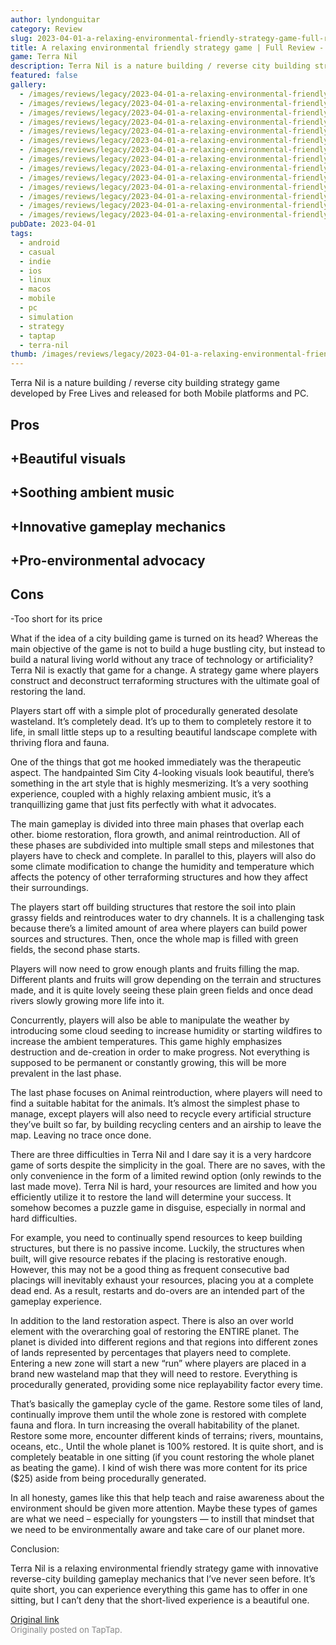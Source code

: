 ```yaml
---
author: lyndonguitar
category: Review
slug: 2023-04-01-a-relaxing-environmental-friendly-strategy-game-full-review-terra-nil
title: A relaxing environmental friendly strategy game | Full Review - Terra Nil
game: Terra Nil
description: Terra Nil is a nature building / reverse city building strategy game developed by Free Lives and released for both Mobile platforms and PC.
featured: false
gallery:
  - /images/reviews/legacy/2023-04-01-a-relaxing-environmental-friendly-strategy-game--full-review---terra-nil-0.avif
  - /images/reviews/legacy/2023-04-01-a-relaxing-environmental-friendly-strategy-game--full-review---terra-nil-1.avif
  - /images/reviews/legacy/2023-04-01-a-relaxing-environmental-friendly-strategy-game--full-review---terra-nil-2.avif
  - /images/reviews/legacy/2023-04-01-a-relaxing-environmental-friendly-strategy-game--full-review---terra-nil-3.avif
  - /images/reviews/legacy/2023-04-01-a-relaxing-environmental-friendly-strategy-game--full-review---terra-nil-4.avif
  - /images/reviews/legacy/2023-04-01-a-relaxing-environmental-friendly-strategy-game--full-review---terra-nil-5.avif
  - /images/reviews/legacy/2023-04-01-a-relaxing-environmental-friendly-strategy-game--full-review---terra-nil-6.avif
  - /images/reviews/legacy/2023-04-01-a-relaxing-environmental-friendly-strategy-game--full-review---terra-nil-7.avif
  - /images/reviews/legacy/2023-04-01-a-relaxing-environmental-friendly-strategy-game--full-review---terra-nil-8.avif
  - /images/reviews/legacy/2023-04-01-a-relaxing-environmental-friendly-strategy-game--full-review---terra-nil-9.avif
  - /images/reviews/legacy/2023-04-01-a-relaxing-environmental-friendly-strategy-game--full-review---terra-nil-10.avif
  - /images/reviews/legacy/2023-04-01-a-relaxing-environmental-friendly-strategy-game--full-review---terra-nil-11.avif
  - /images/reviews/legacy/2023-04-01-a-relaxing-environmental-friendly-strategy-game--full-review---terra-nil-12.avif
  - /images/reviews/legacy/2023-04-01-a-relaxing-environmental-friendly-strategy-game--full-review---terra-nil-13.avif
pubDate: 2023-04-01
tags:
  - android
  - casual
  - indie
  - ios
  - linux
  - macos
  - mobile
  - pc
  - simulation
  - strategy
  - taptap
  - terra-nil
thumb: /images/reviews/legacy/2023-04-01-a-relaxing-environmental-friendly-strategy-game--full-review---terra-nil-0.avif
---
```


Terra Nil is a nature building / reverse city building strategy game developed by Free Lives and released for both Mobile platforms and PC.




## Pros



## +Beautiful visuals


## +Soothing ambient music


## +Innovative gameplay mechanics


## +Pro-environmental advocacy




## Cons


-Too short for its price

What if the idea of a city building game is turned on its head? Whereas the main objective of the game is not to build a huge bustling city, but instead to build a natural living world without any trace of technology or artificiality? Terra Nil is exactly that game for a change. A strategy game where players construct and deconstruct terraforming structures with the ultimate goal of restoring the land.

Players start off with a simple plot of procedurally generated desolate wasteland. It’s completely dead. It’s up to them to completely restore it to life, in small little steps up to a resulting beautiful landscape complete with thriving flora and fauna.

One of the things that got me hooked immediately was the therapeutic aspect. The handpainted Sim City 4-looking visuals look beautiful, there’s something in the art style that is highly mesmerizing. It’s a very soothing experience, coupled with a highly relaxing ambient music, it’s a tranquillizing game that just fits perfectly with what it advocates.

The main gameplay is divided into three main phases that overlap each other. biome restoration, flora growth, and animal reintroduction. All of these phases are subdivided into multiple small steps and milestones that players have to check and complete. In parallel to this, players will also do some climate modification to change the humidity and temperature which affects the potency of other terraforming structures and how they affect their surroundings.

The players start off building structures that restore the soil into plain grassy fields and reintroduces water to dry channels. It is a challenging task because there’s a limited amount of area where players can build power sources and structures. Then, once the whole map is filled with green fields, the second phase starts.

Players will now need to grow enough plants and fruits filling the map. Different plants and fruits will grow depending on the terrain and structures made, and it is quite lovely seeing these plain green fields and once dead rivers slowly growing more life into it.

Concurrently, players will also be able to manipulate the weather by introducing some cloud seeding to increase humidity or starting wildfires to increase the ambient temperatures. This game highly emphasizes destruction and de-creation in order to make progress. Not everything is supposed to be permanent or constantly growing, this will be more prevalent in the last phase.

The last phase focuses on Animal reintroduction, where players will need to find a suitable habitat for the animals. It’s almost the simplest phase to manage, except players will also need to recycle every artificial structure they’ve built so far, by building recycling centers and an airship to leave the map. Leaving no trace once done.

There are three difficulties in Terra Nil and I dare say it is a very hardcore game of sorts despite the simplicity in the goal. There are no saves, with the only convenience in the form of a limited rewind option (only rewinds to the last made move). Terra Nil is hard, your resources are limited and how you efficiently utilize it to restore the land will determine your success. It somehow becomes a puzzle game in disguise, especially in normal and hard difficulties.

For example, you need to continually spend resources to keep building structures, but there is no passive income. Luckily, the structures when built, will give resource rebates if the placing is restorative enough. However, this may not be a good thing as frequent consecutive bad placings will inevitably exhaust your resources, placing you at a complete dead end. As a result, restarts and do-overs are an intended part of the gameplay experience.

In addition to the land restoration aspect. There is also an over world element with the overarching goal of restoring the ENTIRE planet. The planet is divided into different regions and that regions into different zones of lands represented by percentages that players need to complete. Entering a new zone will start a new “run” where players are placed in a brand new wasteland map that they will need to restore. Everything is procedurally generated, providing some nice replayability factor every time.

That’s basically the gameplay cycle of the game. Restore some tiles of land, continually improve them until the whole zone is restored with complete fauna and flora. In turn increasing the overall habitability of the planet. Restore some more, encounter different kinds of terrains; rivers, mountains, oceans, etc., Until the whole planet is 100% restored. It is quite short, and is completely beatable in one sitting (if you count restoring the whole planet as beating the game). I kind of wish there was more content for its price ($25) aside from being procedurally generated.

In all honesty, games like this that help teach and raise awareness about the environment should be given more attention. Maybe these types of games are what we need – especially for youngsters — to instill that mindset that we need to be environmentally aware and take care of our planet more.

Conclusion:

Terra Nil is a relaxing environmental friendly strategy game with innovative reverse-city building gameplay mechanics that I’ve never seen before. It’s quite short, you can experience everything this game has to offer in one sitting, but I can’t deny that the short-lived experience is a beautiful one.

[Original link](https://www.taptap.io/post/4965987)<br><span style="font-size: 0.95em; color: #888;">Originally posted on TapTap.</span>